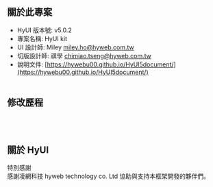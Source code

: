 ## 關於此專案

- HyUI 版本號: v5.0.2
- 專案名稱: HyUI kit
- UI 設計師: Miley [miley.ho@hyweb.com.tw](mailto:miley.ho@hyweb.com.tw)
- 切版設計師: 祺學 [chimiao.tseng@hyweb.com.tw](chimiao.tseng@hyweb.com.tw)
- 說明文件: [https://hywebu00.github.io/HyUI5document/](https://hywebu00.github.io/HyUI5document/)
  <br/>
  <br/>

## 修改歷程

  <br/>
  <br/>

## 關於 HyUI

特別感謝<br/>
感謝凌網科技 hyweb technology co. Ltd 協助與支持本框架開發的夥伴們。
